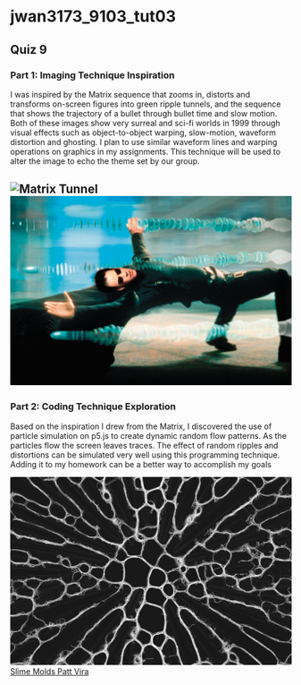 # jwan3173_9103_tut03
## Quiz 9
### Part 1: Imaging Technique Inspiration

I was inspired by the Matrix sequence that zooms in, distorts and transforms on-screen figures into green ripple tunnels, and the sequence that shows the trajectory of a bullet through bullet time and slow motion. Both of these images show very surreal and sci-fi worlds in 1999 through visual effects such as object-to-object warping, slow-motion, waveform distortion and ghosting. I plan to use similar waveform lines and warping operations on graphics in my assignments. This technique will be used to alter the image to echo the theme set by our group.

![Matrix Tunnel](Matrix%20Tunnel.png)
![Bullet Time](Bullet%20Time.jpg)
---
### Part 2: Coding Technique Exploration

Based on the inspiration I drew from the Matrix, I discovered the use of particle simulation on p5.js to create dynamic random flow patterns. As the particles flow the screen leaves traces. The effect of random ripples and distortions can be simulated very well using this programming technique. Adding it to my homework can be a better way to accomplish my goals

![Slime Molds](Slime%20Molds%20Patt%20Vira.png)  
[Slime Molds Patt Vira](https://p5js.org/sketches/2213463/)
